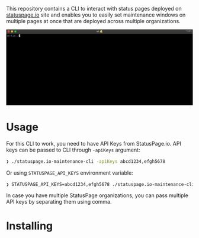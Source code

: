 This repository contains a CLI to interact with status pages deployed
on [statuspage.io](statuspage.io) site and enables you to easily set
maintenance windows on multiple pages at once that are deployed across
multiple organizations.

<img src="img/status-page-cli.gif">

# Usage

For this CLI to work, you need to have API Keys from StatusPage.io.
API keys can be passed to CLI through `-apiKeys` argument:
```sh
❯ ./statuspage.io-maintenance-cli -apiKeys abcd1234,efgh5678
```

Or using `STATUSPAGE_API_KEYS` environment variable:
```sh
❯ STATUSPAGE_API_KEYS=abcd1234,efgh5678 ./statuspage.io-maintenance-cli
```

In case you have multiple StatusPage organizations, you can pass multiple API keys by separating them using comma.

# Installing
